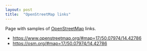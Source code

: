 ```yaml
---
layout: post
title:  "OpenStreetMap links"
---
```

Page with samples of [OpenStreetMap][openstreetmap-home] links.

<ul>
  <li><a href="https://www.openstreetmap.org/#map=17/50.07974/14.42786">https://www.openstreetmap.org/#map=17/50.07974/14.42786</a></li>
  <li><a href="https://osm.org/#map=17/50.07974/14.42786">https://osm.org/#map=17/50.07974/14.42786</a></li>
</ul>

[openstreetmap-home]: https://www.openstreetmap.org
